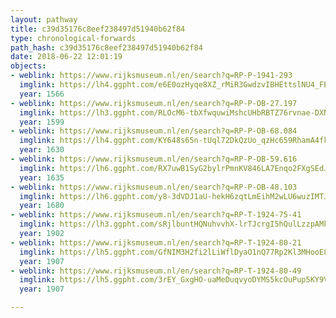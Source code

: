 ```yaml
---
layout: pathway
title: c39d35176c8eef238497d51940b62f84
type: chronological-forwards
path_hash: c39d35176c8eef238497d51940b62f84
date: 2018-06-22 12:01:19
objects:
- weblink: https://www.rijksmuseum.nl/en/search?q=RP-P-1941-293
  imglink: https://lh4.ggpht.com/e6E0ozHyqe8XZ_rMiR3GwdzvIBHEttslNU4_FEQoXuROJtV07CiyDHb3MWVyX3XSsehnSOvvkPsXJWwXAHLEDvdSHqrs=s200
  year: 1566
- weblink: https://www.rijksmuseum.nl/en/search?q=RP-P-OB-27.197
  imglink: https://lh3.ggpht.com/RLOcM6-tbXfwquwiMshcUHbRBTZ76rvnae-DXNtl4hWpkwL6y36vXYfSErbETVEpi0NGOviB01kfKtSkzT3956vv_Pbm=s200
  year: 1599
- weblink: https://www.rijksmuseum.nl/en/search?q=RP-P-OB-68.084
  imglink: https://lh4.ggpht.com/KY648s65n-tUql72DkQzUo_qzHc659RhamA4fkRbgNBw-EZTLlCaHpUtxmmY-OxyqCRjlpWvwp_A3ugkq7rfACrDLg=s200
  year: 1630
- weblink: https://www.rijksmuseum.nl/en/search?q=RP-P-OB-59.616
  imglink: https://lh6.ggpht.com/RX7uwB1SyG2bylrPmnKV846LA7Enqo2FXgSEdJc7v7wR5klTwM6W9OyuPwBBL1xmsU9cR6WS-93TwZO34s5-khhDHw=s200
  year: 1635
- weblink: https://www.rijksmuseum.nl/en/search?q=RP-P-OB-48.103
  imglink: https://lh6.ggpht.com/y8-3dVDJ1aU-hekH6zqtLmEihM2wLU6wuzIMTJvMP0ppPEC1GcMGfj64m6yVlN_UPkTutfOC94-FaGPJkC3M7CvHpQ=s200
  year: 1680
- weblink: https://www.rijksmuseum.nl/en/search?q=RP-T-1924-75-41
  imglink: https://lh3.ggpht.com/sRjlbuntHQNuhvvhX-lrTJcrgI5hQulLzzpAMkUduU-Zff2-ILiRHE4i4QnobJjmYH0KGTgpcVBzKB2AKtCpgWJeBr0=s200
  year: 1902
- weblink: https://www.rijksmuseum.nl/en/search?q=RP-T-1924-80-21
  imglink: https://lh5.ggpht.com/GfNIM3H2fi2lLiWflDyaO1nQ77Rp2Kl3MHooE8uUuDlkiKTRD6bInjulNmWuzwSC6zoCtViJhDcFqJJoZ_r05IJ988w=s200
  year: 1907
- weblink: https://www.rijksmuseum.nl/en/search?q=RP-T-1924-80-49
  imglink: https://lh5.ggpht.com/3rEY_GxgHO-uaMeDuqvyoDYMS5kcOuPup5KY9VLYKyBAJgq1bsFccUNWBz_KUwlkIM-EfRWAw0AqLGZEEt4DAYM5c5i8=s200
  year: 1907

---
```

